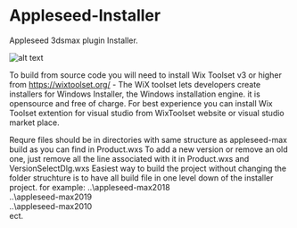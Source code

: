 
# Appleseed-Installer
Appleseed 3dsmax plugin Installer.

![alt text](https://3dfine.com/content/appleseed-Installer.jpg)

To build from source code you will need to install Wix Toolset v3 or higher from https://wixtoolset.org/ - The WiX toolset lets developers create installers for Windows Installer, the Windows installation engine. it is opensource and free of charge.
For best experience you can install Wix Toolset extention for visual studio from WixToolset website or visual studio market place.

Requre files should be in directories with same structure as appleseed-max build as you can find in Product.wxs
To add a new version or remove an old one, just remove all the line associated with it in Product.wxs and VersionSelectDlg.wxs
Easiest way to build the project without changing the folder struchture is to have all build file in one level down of the installer project. for example:
..\appleseed-max2018\
..\appleseed-max2019\
..\appleseed-max2010\
ect.
